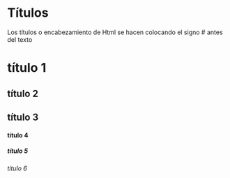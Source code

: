 # Títulos

Los títulos o encabezamiento de Html se hacen colocando el signo # antes del texto

#      título 1
##     título 2
##     título 3
####   título 4
#####  título 5
###### título 6
